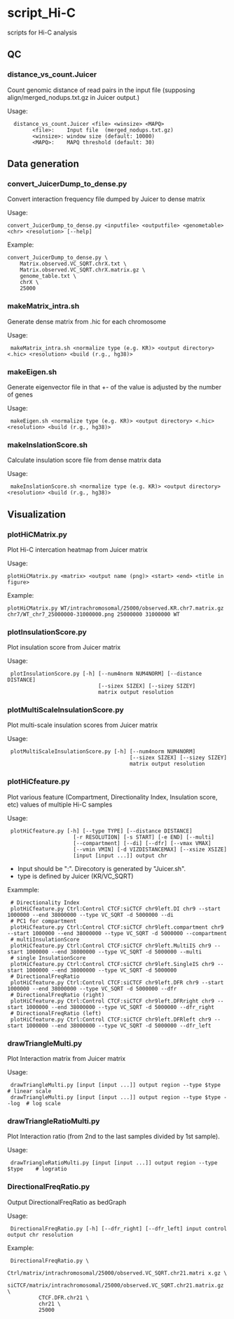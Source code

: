 # script_Hi-C
scripts for Hi-C analysis

## QC
### distance_vs_count.Juicer
Count genomic distance of read pairs in the input file (supposing align/merged_nodups.txt.gz in Juicer output.)

Usage: 

      distance_vs_count.Juicer <file> <winsize> <MAPQ>
            <file>:    Input file  (merged_nodups.txt.gz)
            <winsize>: window size (default: 10000)
            <MAPQ>:    MAPQ threshold (default: 30)

## Data generation
### convert_JuicerDump_to_dense.py
Convert interaction frequency file dumped by Juicer to dense matrix

Usage: 

    convert_JuicerDump_to_dense.py <inputfile> <outputfile> <genometable> <chr> <resolution> [--help]

Example:

    convert_JuicerDump_to_dense.py \
        Matrix.observed.VC_SQRT.chrX.txt \
        Matrix.observed.VC_SQRT.chrX.matrix.gz \
        genome_table.txt \
        chrX \
        25000


### makeMatrix_intra.sh
Generate dense matrix from .hic for each chromosome

Usage:

     makeMatrix_intra.sh <normalize type (e.g. KR)> <output directory> <.hic> <resolution> <build (r.g., hg38)>

### makeEigen.sh
Generate eigenvector file in that +- of the value is adjusted by the number of genes

Usage:

     makeEigen.sh <normalize type (e.g. KR)> <output directory> <.hic> <resolution> <build (r.g., hg38)>

### makeInslationScore.sh
Calculate insulation score file from dense matrix data

Usage:

     makeInslationScore.sh <normalize type (e.g. KR)> <output directory> <resolution> <build (r.g., hg38)>

## Visualization
### plotHiCMatrix.py
Plot Hi-C intercation heatmap from Juicer matrix

Usage:

    plotHiCMatrix.py <matrix> <output name (png)> <start> <end> <title in figure>

Example: 

    plotHiCMatrix.py WT/intrachromosomal/25000/observed.KR.chr7.matrix.gz chr7/WT_chr7_25000000-31000000.png 25000000 31000000 WT
                                 
### plotInsulationScore.py
Plot insulation score from Juicer matrix

Usage:

     plotInsulationScore.py [-h] [--num4norm NUM4NORM] [--distance DISTANCE]
                                 [--sizex SIZEX] [--sizey SIZEY]
                                 matrix output resolution

### plotMultiScaleInsulationScore.py
Plot multi-scale insulation scores from Juicer matrix

Usage:

     plotMultiScaleInsulationScore.py [-h] [--num4norm NUM4NORM]
                                           [--sizex SIZEX] [--sizey SIZEY]
                                           matrix output resolution

### plotHiCfeature.py 
Plot various feature (Compartment, Directionality Index, Insulation score, etc) values of multiple Hi-C samples

Usage:

     plotHiCfeature.py [-h] [--type TYPE] [--distance DISTANCE]
                         [-r RESOLUTION] [-s START] [-e END] [--multi]
                         [--compartment] [--di] [--dfr] [--vmax VMAX]
                         [--vmin VMIN] [-d VIZDISTANCEMAX] [--xsize XSIZE]
                         [input [input ...]] output chr
                         
- Input should be "<sample directory>:<label>". Direcotory is generated by "Juicer.sh".
- type is defined by Juicer (KR/VC_SQRT)

Exammple:

     # Directionality Index
     plotHiCfeature.py Ctrl:Control CTCF:siCTCF chr9left.DI chr9 --start 1000000 --end 38000000 --type VC_SQRT -d 5000000 --di
     # PC1 for compartment
     plotHiCfeature.py Ctrl:Control CTCF:siCTCF chr9left.compartment chr9 --start 1000000 --end 38000000 --type VC_SQRT -d 5000000 --compartment
     # multiInsulationScore
     plotHiCfeature.py Ctrl:Control CTCF:siCTCF chr9left.MultiIS chr9 --start 1000000 --end 38000000 --type VC_SQRT -d 5000000 --multi
     # single InsulationScore
     plotHiCfeature.py Ctrl:Control CTCF:siCTCF chr9left.SingleIS chr9 --start 1000000 --end 38000000 --type VC_SQRT -d 5000000
     # DirectionalFreqRatio
     plotHiCfeature.py Ctrl:Control CTCF:siCTCF chr9left.DFR chr9 --start 1000000 --end 38000000 --type VC_SQRT -d 5000000 --dfr
     # DirectionalFreqRatio (right)
     plotHiCfeature.py Ctrl:Control CTCF:siCTCF chr9left.DFRright chr9 --start 1000000 --end 38000000 --type VC_SQRT -d 5000000 --dfr_right
     # DirectionalFreqRatio (left)
     plotHiCfeature.py Ctrl:Control CTCF:siCTCF chr9left.DFRleft chr9 --start 1000000 --end 38000000 --type VC_SQRT -d 5000000 --dfr_left

### drawTriangleMulti.py
Plot Interaction matrix from Juicer matrix

Usage:

     drawTriangleMulti.py [input [input ...]] output region --type $type        # linear scale
     drawTriangleMulti.py [input [input ...]] output region --type $type --log  # log scale

### drawTriangleRatioMulti.py 
Plot Interaction ratio (from 2nd to the last samples divided by 1st sample).

Usage:

     drawTriangleRatioMulti.py [input [input ...]] output region --type $type    # logratio

###  DirectionalFreqRatio.py

Output  DirectionalFreqRatio as bedGraph

Usage: 

     DirectionalFreqRatio.py [-h] [--dfr_right] [--dfr_left] input control output chr resolution

Example: 

     DirectionalFreqRatio.py \
              Ctrl/matrix/intrachromosomal/25000/observed.VC_SQRT.chr21.matri x.gz \
              siCTCF/matrix/intrachromosomal/25000/observed.VC_SQRT.chr21.matrix.gz \
              CTCF.DFR.chr21 \
              chr21 \
              25000
